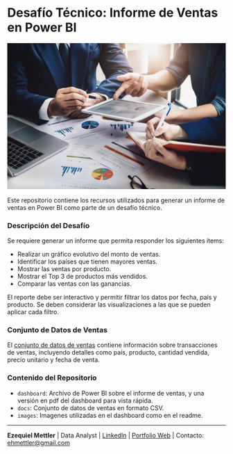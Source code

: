 
# Desafío Técnico: Informe de Ventas en Power BI
![equipo-comercial](./images/ventas.jpg)

Este repositorio contiene los recursos utilizados para generar un informe de ventas en Power BI como parte de un desafío técnico.

### Descripción del Desafío
Se requiere generar un informe que permita responder los siguientes ítems:

- Realizar un gráfico evolutivo del monto de ventas.
- Identificar los países que tienen mayores ventas.
- Mostrar las ventas por producto.
- Mostrar el Top 3 de productos más vendidos.
- Comparar las ventas con las ganancias.

El reporte debe ser interactivo y permitir filtrar los datos por fecha, país y producto. Se deben considerar las visualizaciones a las que se pueden aplicar cada filtro.

### Conjunto de Datos de Ventas
El [conjunto de datos de ventas](./docs/Datos-Ejercicio_PowerBI.xlsx) contiene información sobre transacciones de ventas, incluyendo detalles como país, producto, cantidad vendida, precio unitario y fecha de venta.


### Contenido del Repositorio
- `dashboard`: Archivo de Power BI sobre el informe de ventas, y una versión en pdf del dashboard para vista rápida.
- `docs`: Conjunto de datos de ventas en formato CSV.
- `images`: Imagenes utilizadas en el dashboard como en el readme.

---
**Ezequiel Mettler**
| Data Analyst | [LinkedIn](https://www.linkedin.com/in/ezequiel-mettler/) | [Portfolio Web](https://sites.google.com/view/ezemettler) | Contacto: [ehmettler@gmail.com](mailto:ehmettler@gmail.com)